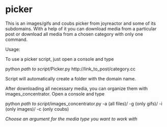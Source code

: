 # picker
This is an images/gifs and coubs picker from joyreactor and some of its subdomains. With a help of it you can download media from a particular post or download all media from a chosen category with only one command.

Usage:

To use a picker script, just open a console and type

python *path to script*/Picker.py http://link_to_post/category.сс

Script will automatically create a folder with the domain name.

After downloading all necessary media, you can organize them with images_concentrator. Open a console and type

python *path to script*/images_concentrator.py -a (all files)/ -g (only gifs)/ -i (only images)/ -c (only coubs)

*Choose an argument for the media type you want to work with*
